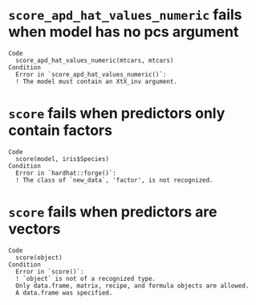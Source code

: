 # `score_apd_hat_values_numeric` fails when model has no pcs argument

    Code
      score_apd_hat_values_numeric(mtcars, mtcars)
    Condition
      Error in `score_apd_hat_values_numeric()`:
      ! The model must contain an XtX_inv argument.

# `score` fails when predictors only contain factors

    Code
      score(model, iris$Species)
    Condition
      Error in `hardhat::forge()`:
      ! The class of `new_data`, 'factor', is not recognized.

# `score` fails when predictors are vectors

    Code
      score(object)
    Condition
      Error in `score()`:
      ! `object` is not of a recognized type.
      Only data.frame, matrix, recipe, and formula objects are allowed.
      A data.frame was specified.

